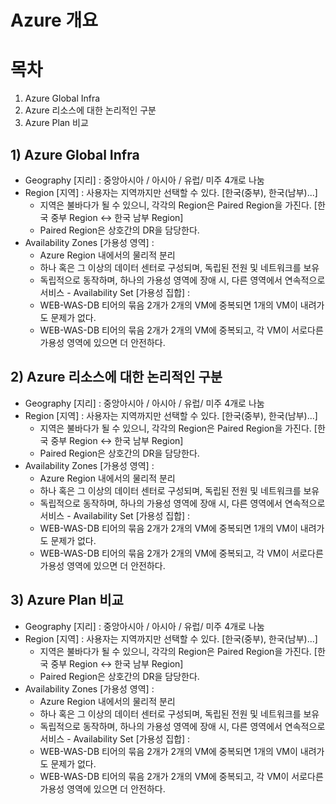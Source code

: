 # Azure 개요


# 목차
1) Azure Global Infra
2) Azure 리소스에 대한 논리적인 구분
3) Azure Plan 비교


## 1) Azure Global Infra
    
   - Geography [지리] : 중앙아시아 / 아시아 / 유럽/ 미주 4개로 나눔
   - Region [지역] : 사용자는 지역까지만 선택할 수 있다. [한국(중부), 한국(남부)...]
      * 지역은 불바다가 될 수 있으니, 각각의 Region은 Paired Region을 가진다.
        [한국 중부 Region <-> 한국 남부 Region]
      * Paired Region은 상호간의 DR을 담당한다.
   - Availability Zones [가용성 영역] : 
      * Azure Region 내에서의 물리적 분리
      * 하나 혹은 그 이상의 데이터 센터로 구성되며, 독립된 전원 및 네트워크를 보유
      * 독립적으로 동작하며, 하나의 가용성 영역에 장애 시, 다른 영역에서 연속적으로 서비스
    - Availability Set [가용성 집합] : 
      * WEB-WAS-DB 티어의 묶음 2개가 2개의 VM에 중복되면 1개의 VM이 내려가도 문제가 없다.
      * WEB-WAS-DB 티어의 묶음 2개가 2개의 VM에 중복되고, 각 VM이 서로다른 가용성 영역에 있으면 더 안전하다.


## 2) Azure 리소스에 대한 논리적인 구분
    
   - Geography [지리] : 중앙아시아 / 아시아 / 유럽/ 미주 4개로 나눔
   - Region [지역] : 사용자는 지역까지만 선택할 수 있다. [한국(중부), 한국(남부)...]
      * 지역은 불바다가 될 수 있으니, 각각의 Region은 Paired Region을 가진다.
        [한국 중부 Region <-> 한국 남부 Region]
      * Paired Region은 상호간의 DR을 담당한다.
   - Availability Zones [가용성 영역] : 
      * Azure Region 내에서의 물리적 분리
      * 하나 혹은 그 이상의 데이터 센터로 구성되며, 독립된 전원 및 네트워크를 보유
      * 독립적으로 동작하며, 하나의 가용성 영역에 장애 시, 다른 영역에서 연속적으로 서비스
    - Availability Set [가용성 집합] : 
      * WEB-WAS-DB 티어의 묶음 2개가 2개의 VM에 중복되면 1개의 VM이 내려가도 문제가 없다.
      * WEB-WAS-DB 티어의 묶음 2개가 2개의 VM에 중복되고, 각 VM이 서로다른 가용성 영역에 있으면 더 안전하다.
      

## 3) Azure Plan 비교
    
   - Geography [지리] : 중앙아시아 / 아시아 / 유럽/ 미주 4개로 나눔
   - Region [지역] : 사용자는 지역까지만 선택할 수 있다. [한국(중부), 한국(남부)...]
      * 지역은 불바다가 될 수 있으니, 각각의 Region은 Paired Region을 가진다.
        [한국 중부 Region <-> 한국 남부 Region]
      * Paired Region은 상호간의 DR을 담당한다.
   - Availability Zones [가용성 영역] : 
      * Azure Region 내에서의 물리적 분리
      * 하나 혹은 그 이상의 데이터 센터로 구성되며, 독립된 전원 및 네트워크를 보유
      * 독립적으로 동작하며, 하나의 가용성 영역에 장애 시, 다른 영역에서 연속적으로 서비스
    - Availability Set [가용성 집합] : 
      * WEB-WAS-DB 티어의 묶음 2개가 2개의 VM에 중복되면 1개의 VM이 내려가도 문제가 없다.
      * WEB-WAS-DB 티어의 묶음 2개가 2개의 VM에 중복되고, 각 VM이 서로다른 가용성 영역에 있으면 더 안전하다.
         
      
      
      
      
